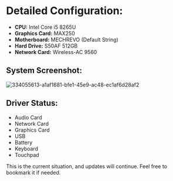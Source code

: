 # Detailed Configuration:

- **CPU:** Intel Core i5 8265U
- **Graphics Card:** MAX250
- **Motherboard:** MECHREVO (Default String)
- **Hard Drive:** S50AF 512GB
- **Network Card:** Wireless-AC 9560

## System Screenshot:

![334055613-a1af1681-bfe1-45e9-ac48-ec1af6d28af2](https://github.com/WT2072861996/MMECHREVO-S1-Pro-OpenCore1.0/assets/113539098/52901eee-0603-4f21-a10e-0de4b9d1eff2)

## Driver Status:

- Audio Card
- Network Card
- Graphics Card
- USB
- Battery
- Keyboard
- Touchpad

This is the current situation, and updates will continue. Feel free to bookmark it if needed.
